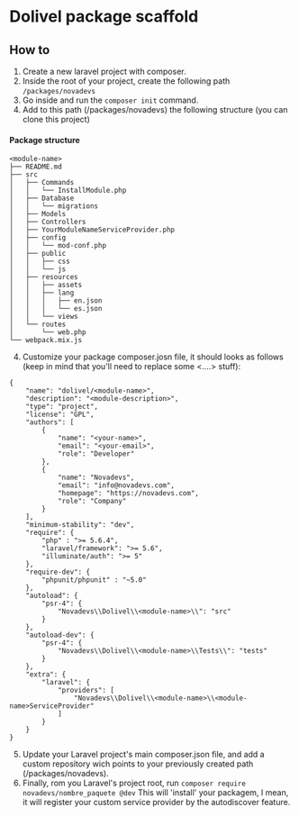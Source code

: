 Dolivel package scaffold
====

## How to
1. Create a new laravel project with composer.
2. Inside the root of your project, create the following path ```/packages/novadevs```
3. Go inside and run the ```composer init``` command.
3. Add to this path (/packages/novadevs) the following structure (you can clone this project)

#### Package structure
	<module-name>
	├── README.md
	├── src
	│   ├── Commands
	│   │   └── InstallModule.php
	│   ├── Database
	│   │   └── migrations
	│   ├── Models
	│   ├── Controllers
	│   ├── YourModuleNameServiceProvider.php
	│   ├── config
	│   │   └── mod-conf.php
	│   ├── public
	│   │   ├── css
	│   │   └── js
	│   ├── resources
	│   │   ├── assets
	│   │   ├── lang
	│   │   │   ├── en.json
	│   │   │   └── es.json
	│   │   └── views
	│   └── routes
	│       └── web.php
	└── webpack.mix.js
4. Customize your package composer.josn file, it should looks as follows (keep in mind that you'll need to replace some <....> stuff):
```
{
    "name": "dolivel/<module-name>",
    "description": "<module-description>",
    "type": "project",
    "license": "GPL",
    "authors": [
        {
            "name": "<your-name>",
            "email": "<your-email>",
            "role": "Developer"
        },
        {
            "name": "Novadevs",
            "email": "info@novadevs.com",
            "homepage": "https://novadevs.com",
            "role": "Company"
        }
    ],
    "minimum-stability": "dev",
    "require": {
        "php" : ">= 5.6.4",
        "laravel/framework": ">= 5.6",
        "illuminate/auth": ">= 5"
    },
    "require-dev": {
        "phpunit/phpunit" : "~5.0"
    },
    "autoload": {
        "psr-4": {
            "Novadevs\\Dolivel\\<module-name>\\": "src"
        }
    },
    "autoload-dev": {
        "psr-4": {
            "Novadevs\\Dolivel\\<module-name>\\Tests\\": "tests"
        }
    },
    "extra": {
        "laravel": {
            "providers": [
                "Novadevs\\Dolivel\\<module-name>\\<module-name>ServiceProvider"
            ]
        }
    }
}
```
       
5. Update your Laravel project's main composer.json file, and add a custom repository wich points to your previously created path (/packages/novadevs).
6. Finally, rom you Laravel's project root, run
    ```composer require novadevs/nombre_paquete @dev```
    This will 'install' your packagem, I mean, it will register your custom service provider by the autodiscover feature.